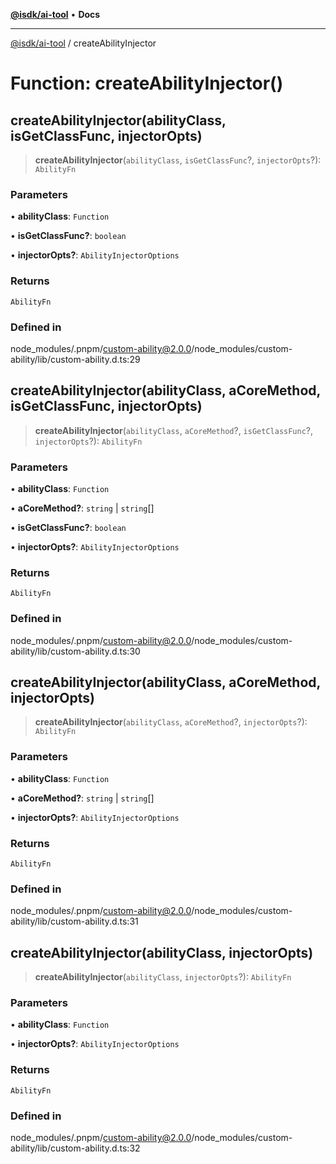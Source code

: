 [**@isdk/ai-tool**](../README.md) • **Docs**

***

[@isdk/ai-tool](../globals.md) / createAbilityInjector

# Function: createAbilityInjector()

## createAbilityInjector(abilityClass, isGetClassFunc, injectorOpts)

> **createAbilityInjector**(`abilityClass`, `isGetClassFunc`?, `injectorOpts`?): `AbilityFn`

### Parameters

• **abilityClass**: `Function`

• **isGetClassFunc?**: `boolean`

• **injectorOpts?**: `AbilityInjectorOptions`

### Returns

`AbilityFn`

### Defined in

node\_modules/.pnpm/custom-ability@2.0.0/node\_modules/custom-ability/lib/custom-ability.d.ts:29

## createAbilityInjector(abilityClass, aCoreMethod, isGetClassFunc, injectorOpts)

> **createAbilityInjector**(`abilityClass`, `aCoreMethod`?, `isGetClassFunc`?, `injectorOpts`?): `AbilityFn`

### Parameters

• **abilityClass**: `Function`

• **aCoreMethod?**: `string` \| `string`[]

• **isGetClassFunc?**: `boolean`

• **injectorOpts?**: `AbilityInjectorOptions`

### Returns

`AbilityFn`

### Defined in

node\_modules/.pnpm/custom-ability@2.0.0/node\_modules/custom-ability/lib/custom-ability.d.ts:30

## createAbilityInjector(abilityClass, aCoreMethod, injectorOpts)

> **createAbilityInjector**(`abilityClass`, `aCoreMethod`?, `injectorOpts`?): `AbilityFn`

### Parameters

• **abilityClass**: `Function`

• **aCoreMethod?**: `string` \| `string`[]

• **injectorOpts?**: `AbilityInjectorOptions`

### Returns

`AbilityFn`

### Defined in

node\_modules/.pnpm/custom-ability@2.0.0/node\_modules/custom-ability/lib/custom-ability.d.ts:31

## createAbilityInjector(abilityClass, injectorOpts)

> **createAbilityInjector**(`abilityClass`, `injectorOpts`?): `AbilityFn`

### Parameters

• **abilityClass**: `Function`

• **injectorOpts?**: `AbilityInjectorOptions`

### Returns

`AbilityFn`

### Defined in

node\_modules/.pnpm/custom-ability@2.0.0/node\_modules/custom-ability/lib/custom-ability.d.ts:32
